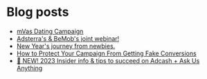 # Blog posts
<!-- BLOG-POST-LIST:START -->
- [mVas Dating Campaign](https://afflift.com/f/threads/mvas-dating-campaign.10199/)
- [Adsterra&#39;s &amp; BeMob&#39;s joint webinar!](https://afflift.com/f/threads/adsterras-bemobs-joint-webinar.10182/)
- [New Year&#39;s journey from newbies.](https://afflift.com/f/threads/new-years-journey-from-newbies.10193/)
- [How to Protect Your Campaign From Getting Fake Conversions](https://afflift.com/f/threads/how-to-protect-your-campaign-from-getting-fake-conversions.10204/)
- [📣 NEW! 2023 Insider info &amp; tips to succeed on Adcash + Ask Us Anything](https://afflift.com/f/threads/%F0%9F%93%A3-new-2023-insider-info-tips-to-succeed-on-adcash-ask-us-anything.10207/)
<!-- BLOG-POST-LIST:END -->
